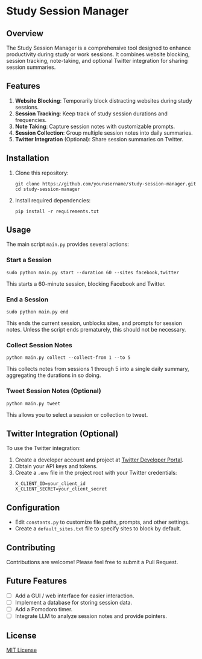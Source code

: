 # Study Session Manager

## Overview
The Study Session Manager is a comprehensive tool designed to enhance productivity during study or work sessions. It combines website blocking, session tracking, note-taking, and optional Twitter integration for sharing session summaries.

## Features
1. **Website Blocking**: Temporarily block distracting websites during study sessions.
2. **Session Tracking**: Keep track of study session durations and frequencies.
3. **Note Taking**: Capture session notes with customizable prompts.
4. **Session Collection**: Group multiple session notes into daily summaries.
5. **Twitter Integration** (Optional): Share session summaries on Twitter.

## Installation
1. Clone this repository:
   ```
   git clone https://github.com/yourusername/study-session-manager.git
   cd study-session-manager
   ```
2. Install required dependencies:
   ```
   pip install -r requirements.txt
   ```

## Usage
The main script `main.py` provides several actions:

### Start a Session
```
sudo python main.py start --duration 60 --sites facebook,twitter
```
This starts a 60-minute session, blocking Facebook and Twitter.

### End a Session
```
sudo python main.py end
```
This ends the current session, unblocks sites, and prompts for session notes. Unless the script ends prematurely, this should not be necessary.

### Collect Session Notes
```
python main.py collect --collect-from 1 --to 5
```
This collects notes from sessions 1 through 5 into a single daily summary, aggregating the durations in so doing.

### Tweet Session Notes (Optional)
```
python main.py tweet
```
This allows you to select a session or collection to tweet.

## Twitter Integration (Optional)
To use the Twitter integration:
1. Create a developer account and project at [Twitter Developer Portal](https://developer.twitter.com/).
2. Obtain your API keys and tokens.
3. Create a `.env` file in the project root with your Twitter credentials:
   ```
   X_CLIENT_ID=your_client_id
   X_CLIENT_SECRET=your_client_secret
   ```

## Configuration
- Edit `constants.py` to customize file paths, prompts, and other settings.
- Create a `default_sites.txt` file to specify sites to block by default.

## Contributing
Contributions are welcome! Please feel free to submit a Pull Request.

## Future Features
- [ ] Add a GUI / web interface for easier interaction.
- [ ] Implement a database for storing session data.
- [ ] Add a Pomodoro timer.
- [ ] Integrate LLM to analyze session notes and provide pointers.

## License
[MIT License](LICENSE)
